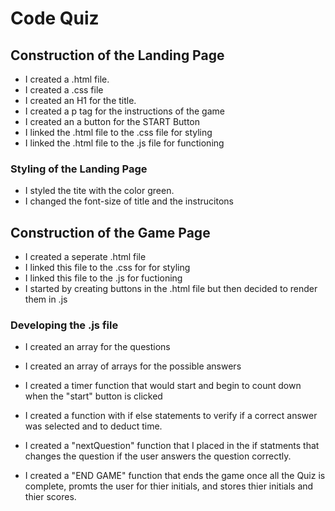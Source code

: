 # Code Quiz 

## Construction of the Landing Page
* I created a .html file. 
* I created a .css file
* I created an H1 for the title. 
* I created a p tag for the instructions of the game
* I created an a button for the START Button
* I linked the .html file to the .css file for styling
* I linked the .html file to the .js file for functioning

### Styling of the Landing Page
* I styled the tite with the color green. 
* I changed the font-size of title and the instrucitons


## Construction of the Game Page
* I created a  seperate .html file
* I linked this file to the .css  for for styling
* I linked this file to the .js for fuctioning
* I started by creating buttons in the .html file but then decided to render them in .js 


### Developing the .js file
* I created an array for the questions
* I created an array of arrays for the possible answers
* I created a timer function that would start and begin to count down when the "start" button is clicked
* I created a function with if else statements to verify if a correct answer was selected and to deduct time.

* I created a "nextQuestion" function that I placed in the if statments that changes the question if the user answers the question correctly. 
* I created a "END GAME" function that ends the game once all the Quiz is complete, promts the user for thier initials, and stores thier initials and thier scores. 
